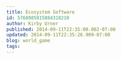 ```yaml
---
title: Ecosystem Software
id: 5768985815884318210
author: Kirby Urner
published: 2014-09-11T22:35:00.002-07:00
updated: 2014-09-11T22:35:26.909-07:00
blog: world_game
tags: 
---
```


